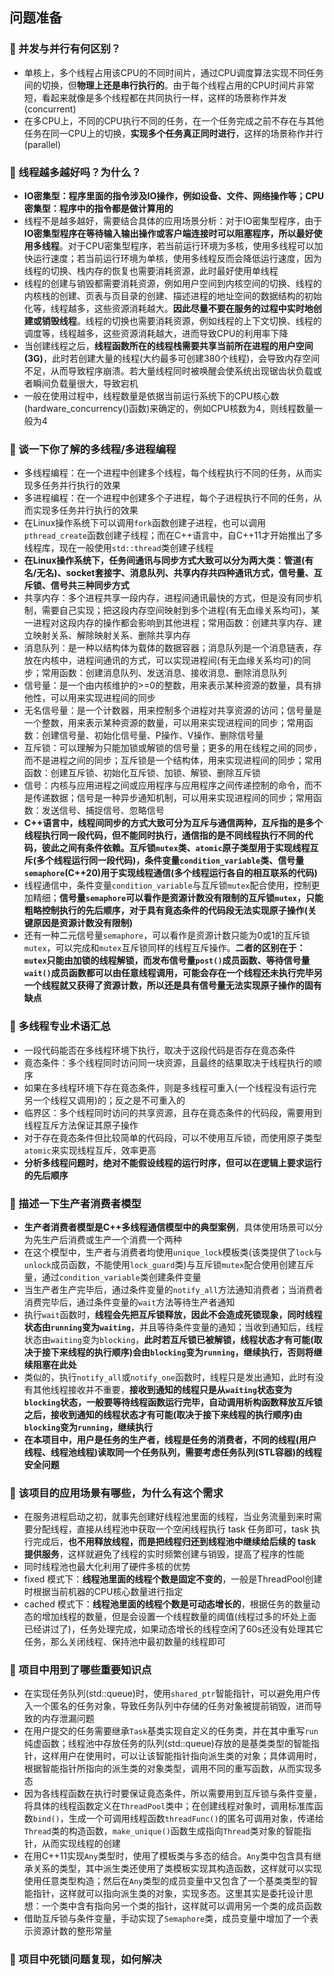 ## 问题准备

### **:rocket: 并发与并行有何区别？**

- 单核上，多个线程占用该CPU的不同时间片，通过CPU调度算法实现不同任务间的切换，但**物理上还是串行执行的**。由于每个线程占用的CPU时间片非常短，看起来就像是多个线程都在共同执行一样，这样的场景称作并发(concurrent)
- 在多CPU上，不同的CPU执行不同的任务，在一个任务完成之前不存在与其他任务在同一CPU上的切换，**实现多个任务真正同时进行**，这样的场景称作并行(parallel)

### **:rocket: 线程越多越好吗？为什么？**

- **IO密集型：程序里面的指令涉及IO操作，例如设备、文件、网络操作等；CPU密集型：程序中的指令都是做计算用的**
- 线程不是越多越好，需要结合具体的应用场景分析：对于IO密集型程序，由于**IO密集型程序在等待输入输出操作或客户端连接时可以阻塞程序，所以最好使用多线程**。对于CPU密集型程序，若当前运行环境为多核，使用多线程可以加快运行速度；若当前运行环境为单核，使用多线程反而会降低运行速度，因为线程的切换、栈内存的恢复也需要消耗资源，此时最好使用单线程
- 线程的创建与销毁都需要消耗资源，例如用户空间到内核空间的切换、线程的内核栈的创建、页表与页目录的创建、描述进程的地址空间的数据结构的初始化等，线程越多，这些资源消耗越大。**因此尽量不要在服务的过程中实时地创建或销毁线程**。线程的切换也需要消耗资源，例如线程的上下文切换、线程的调度等，线程越多，这些资源消耗越大，进而导致CPU的利用率下降
- 当创建线程之后，**线程函数所在的线程栈需要共享当前所在进程的用户空间(3G)**，此时若创建大量的线程(大约最多可创建380个线程)，会导致内存空间不足，从而导致程序崩溃。若大量线程同时被唤醒会使系统出现锯齿状负载或者瞬间负载量很大，导致宕机
- 一般在使用过程中，线程数量是依据当前运行系统下的CPU核心数(hardware_concurrency()函数)来确定的，例如CPU核数为4，则线程数量一般为4

### **:rocket: 谈一下你了解的多线程/多进程编程**

- 多线程编程：在一个进程中创建多个线程，每个线程执行不同的任务，从而实现多任务并行执行的效果
- 多进程编程：在一个进程中创建多个子进程，每个子进程执行不同的任务，从而实现多任务并行执行的效果
- 在Linux操作系统下可以调用`fork`函数创建子进程，也可以调用`pthread_create`函数创建子线程；而在C++语言中，自C++11才开始推出了多线程库，现在一般使用`std::thread`类创建子线程
- **在Linux操作系统下，任务间通讯与同步方式大致可以分为两大类：管道(有名/无名)、socket套接字、消息队列、共享内存共四种通讯方式，信号量、互斥锁、信号共三种同步方式**
- 共享内存：多个进程共享一段内存，进程间通讯最快的方式，但是没有同步机制，需要自己实现；把这段内存空间映射到多个进程(有无血缘关系均可)，某一进程对这段内存的操作都会影响到其他进程；常用函数：创建共享内存、建立映射关系、解除映射关系、删除共享内存
- 消息队列：是一种以结构体为载体的数据容器；消息队列是一个消息链表，存放在内核中，进程间通讯的方式，可以实现进程间(有无血缘关系均可)的同步；常用函数：创建消息队列、发送消息、接收消息、删除消息队列
- 信号量：是一个由内核维护的>=0的整数，用来表示某种资源的数量，具有排他性，可以用来实现进程间的同步
- 无名信号量：是一个计数器，用来控制多个进程对共享资源的访问；信号量是一个整数，用来表示某种资源的数量，可以用来实现进程间的同步；常用函数：创建信号量、初始化信号量、P操作、V操作、删除信号量
- 互斥锁：可以理解为只能加锁或解锁的信号量；更多的用在线程之间的同步，而不是进程之间的同步；互斥锁是一个结构体，用来实现进程间的同步；常用函数：创建互斥锁、初始化互斥锁、加锁、解锁、删除互斥锁
- 信号：内核与应用进程之间或应用程序与应用程序之间传递控制的命令，而不是传递数据；信号是一种异步通知机制，可以用来实现进程间的同步；常用函数：发送信号、捕捉信号、忽略信号
- **C++语言中，线程间同步的方式大致可分为互斥与通信两种，互斥指的是多个线程执行同一段代码，但不能同时执行，通信指的是不同线程执行不同的代码，彼此之间有条件依赖。互斥锁`mutex`类、`atomic`原子类型用于实现线程互斥(多个线程运行同一段代码)，条件变量`condition_variable`类、信号量`semaphore`(C++20)用于实现线程通信(多个线程运行各自的相互联系的代码)**
- 线程通信中，条件变量`condition_variable`与互斥锁`mutex`配合使用，控制更加精细；**信号量`semaphore`可以看作是资源计数没有限制的互斥锁`mutex`，只能粗略控制执行的先后顺序，对于具有竟态条件的代码段无法实现原子操作(关键原因是资源计数没有限制)**
- 还有一种二元信号量`semaphore`，可以看作是资源计数只能为0或1的互斥锁`mutex`，可以完成和`mutex`互斥锁同样的线程互斥操作。**二者的区别在于：`mutex`只能由加锁的线程解锁，而发布信号量`post()`成员函数、等待信号量`wait()`成员函数都可以由任意线程调用，可能会存在一个线程还未执行完毕另一个线程就又获得了资源计数，所以还是具有信号量无法实现原子操作的固有缺点**

### **:rocket: 多线程专业术语汇总**

- 一段代码能否在多线程环境下执行，取决于这段代码是否存在竟态条件
- 竟态条件：多个线程同时访问同一块资源，且最终的结果取决于线程执行的顺序
- 如果在多线程环境下存在竟态条件，则是多线程可重入(一个线程没有运行完另一个线程又调用)的；反之是不可重入的
- 临界区：多个线程同时访问的共享资源，且存在竟态条件的代码段，需要用到线程互斥方法保证其原子操作
- 对于存在竟态条件但比较简单的代码段，可以不使用互斥锁，而使用原子类型`atomic`来实现线程互斥，效率更高
- **分析多线程问题时，绝对不能假设线程的运行时序，但可以在逻辑上要求运行的先后顺序**

### **:rocket: 描述一下生产者消费者模型**

- **生产者消费者模型是C++多线程通信模型中的典型案例**，具体使用场景可以分为先生产后消费或生产一个消费一个两种
- 在这个模型中，生产者与消费者均使用`unique_lock`模板类(该类提供了`lock`与`unlock`成员函数，不能使用`lock_guard`类)与互斥锁`mutex`配合使用创建互斥量，通过`condition_variable`类创建条件变量
- 当生产者生产完毕后，通过条件变量的`notify_all`方法通知消费者；当消费者消费完毕后，通过条件变量的`wait`方法等待生产者通知
- 执行`wait`函数时，**线程会先把互斥锁释放，因此不会造成死锁现象，同时线程状态由`running`变为`waiting`**，并且等待条件变量的通知；当收到通知后，线程状态由`waiting`变为`blocking`，**此时若互斥锁已被解锁，线程状态才有可能(取决于接下来线程的执行顺序)会由`blocking`变为`running`，继续执行，否则将继续阻塞在此处**
- 类似的，执行`notify_all`或`notify_one`函数时，线程只是发出通知，此时有没有其他线程接收并不重要，**接收到通知的线程只是从`waiting`状态变为`blocking`状态，一般要等待线程函数运行完毕，自动调用析构函数释放互斥锁之后，接收到通知的线程状态才有可能(取决于接下来线程的执行顺序)由`blocking`变为`running`，继续执行**
- **在本项目中，用户是任务的生产者，线程是任务的消费者，不同的线程(用户线程、线程池线程)读取同一个任务队列，需要考虑任务队列(STL容器)的线程安全问题**

### **:rocket: 该项目的应用场景有哪些，为什么有这个需求**

- 在服务进程启动之初，就事先创建好线程池里面的线程，当业务流量到来时需要分配线程，直接从线程池中获取一个空闲线程执行 task 任务即可，task 执行完成后，**也不用释放线程，而是把线程归还到线程池中继续给后续的 task 提供服务**，这样就避免了线程的实时频繁创建与销毁，提高了程序的性能
- 同时线程池也最大化利用了硬件多核的优势
- fixed 模式下：**线程池里面的线程个数是固定不变的**，一般是ThreadPool创建时根据当前机器的CPU核心数量进行指定
- cached 模式下：**线程池里面的线程个数是可动态增长的**，根据任务的数量动态的增加线程的数量，但是会设置一个线程数量的阈值(线程过多的坏处上面已经讲过了)，任务处理完成，如果动态增长的线程空闲了60s还没有处理其它任务，那么关闭线程、保持池中最初数量的线程即可

### **:rocket: 项目中用到了哪些重要知识点**

- 在实现任务队列(std::queue)时，使用`shared_ptr`智能指针，可以避免用户传入一个匿名的任务对象，导致任务队列中存储的任务对象被提前销毁，进而导致的内存泄漏问题
- 在用户提交的任务需要继承`Task`基类实现自定义的任务类，并在其中重写`run`纯虚函数；线程池中存放任务的队列(std::queue)存放的是基类类型的智能指针，这样用户在使用时，可以让该智能指针指向派生类的对象；具体调用时，根据智能指针所指向的派生类的对象类型，调用不同的重写函数，从而实现多态
- 因为各线程函数在执行时要保证竟态条件，所以需要用到互斥锁与条件变量，将具体的线程函数定义在`ThreadPool`类中；在创建线程对象时，调用标准库函数`bind()`，生成一个可调用线程函数`threadFunc()`的匿名可调用对象，传递给`Thread`类的构造函数，`make_unique()`函数生成指向`Thread`类对象的智能指针，从而实现线程的创建
- 在用C++11实现`Any`类型时，使用了模板类与多态的结合。`Any`类中包含具有继承关系的类型，其中派生类还使用了类模板实现其构造函数，这样就可以实现使用任意类型构造；然后在`Any`类型的成员变量中又包含了一个基类类型的智能指针，这样就可以指向派生类的对象，实现多态。这里其实是委托设计思想：一个类中含有指向另一个类的指针，这样就可以调用另一个类的成员函数
- 借助互斥锁与条件变量，手动实现了`Semaphore`类，成员变量中增加了一个表示资源计数的整形常量

### **:rocket: 项目中死锁问题复现，如何解决**